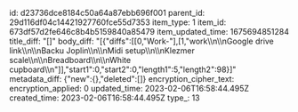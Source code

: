 id: d23736dce8184c50a64a87ebb696f001
parent_id: 29d116df04c14421927760fce55d7353
item_type: 1
item_id: 673df57d2fe646c8b4b5159840a85479
item_updated_time: 1675694851284
title_diff: "[]"
body_diff: "[{\"diffs\":[[0,\"Work-\"],[1,\"work\\\n\\\nGoogle drive link\\\n\\\nBacku Joplin\\\n\\\nMidi setup\\\n\\\nKlezmer scale\\\n\\\nBreadboard\\\n\\\nWhite cupboard\\\n\"]],\"start1\":0,\"start2\":0,\"length1\":5,\"length2\":98}]"
metadata_diff: {"new":{},"deleted":[]}
encryption_cipher_text: 
encryption_applied: 0
updated_time: 2023-02-06T16:58:44.495Z
created_time: 2023-02-06T16:58:44.495Z
type_: 13